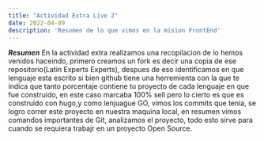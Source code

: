 ```yaml
---
title: "Actividad Extra Live 2"
date: 2022-04-09
description: 'Resumen de lo que vimos en la mision FrontEnd'
---
```


***Resumen*** En la actividad extra realizamos una recopilacion de lo hemos venidos haceindo, primero creamos un fork es decir una copia de ese repositorio(Latin Experts Experts), despues de eso identificamos en que lenguaje esta escrito si bien github tiene una herremienta con la que te indica que tanto porcentaje contiene  tu proyecto de cada lenguaje en que fue construido, en este caso marcaba 100% sell pero lo cierto es que es construido con hugo,y como lenjuague GO, vimos los commits que tenia, se logro correr este proyecto en nuestra maquina local, en resumen vimos comandos importantes de Git, analizamos el proyecto, todo esto sirve para cuando se requiera trabajr en un proyecto Open Source.
